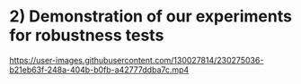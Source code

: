 # 2) Demonstration of our experiments for robustness tests

https://user-images.githubusercontent.com/130027814/230275036-b21eb63f-248a-404b-b0fb-a42777ddba7c.mp4
